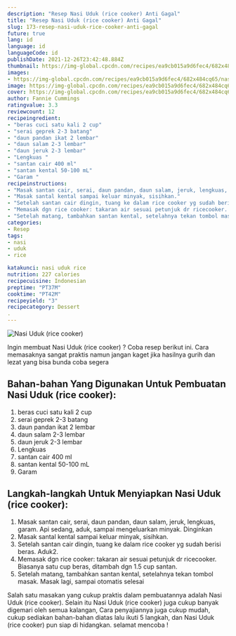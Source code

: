 ```yaml
---
description: "Resep Nasi Uduk (rice cooker) Anti Gagal"
title: "Resep Nasi Uduk (rice cooker) Anti Gagal"
slug: 173-resep-nasi-uduk-rice-cooker-anti-gagal
future: true
lang: id
language: id
languageCode: id
publishDate: 2021-12-26T23:42:48.884Z 
thumbnail: https://img-global.cpcdn.com/recipes/ea9cb015a9d6fec4/682x484cq65/nasi-uduk-rice-cooker-foto-resep-utama.png
images:
- https://img-global.cpcdn.com/recipes/ea9cb015a9d6fec4/682x484cq65/nasi-uduk-rice-cooker-foto-resep-utama.png
image: https://img-global.cpcdn.com/recipes/ea9cb015a9d6fec4/682x484cq65/nasi-uduk-rice-cooker-foto-resep-utama.png
cover: https://img-global.cpcdn.com/recipes/ea9cb015a9d6fec4/682x484cq65/nasi-uduk-rice-cooker-foto-resep-utama.png
author: Fannie Cummings
ratingvalue: 3.3
reviewcount: 12
recipeingredient:
- "beras cuci satu kali 2 cup"
- "serai geprek 2-3 batang"
- "daun pandan ikat 2 lembar"
- "daun salam 2-3 lembar"
- "daun jeruk 2-3 lembar"
- "Lengkuas "
- "santan cair 400 ml"
- "santan kental 50-100 mL"
- "Garam "
recipeinstructions:
- "Masak santan cair, serai, daun pandan, daun salam, jeruk, lengkuas, garam. Api sedang, aduk, sampai mengeluarkan minyak. Dinginkan"
- "Masak santal kental sampai keluar minyak, sisihkan."
- "Setelah santan cair dingin, tuang ke dalam rice cooker yg sudah berisi beras. Aduk2."
- "Memasak dgn rice cooker: takaran air sesuai petunjuk dr ricecooker. Biasanya satu cup beras, ditambah dgn 1.5 cup santan."
- "Setelah matang, tambahkan santan kental, setelahnya tekan tombol masak. Masak lagi, sampai otomatis selesai"
categories:
- Resep
tags:
- nasi
- uduk
- rice

katakunci: nasi uduk rice 
nutrition: 227 calories
recipecuisine: Indonesian
preptime: "PT37M"
cooktime: "PT42M"
recipeyield: "3"
recipecategory: Dessert
. 
---
```



![Nasi Uduk (rice cooker)](https://img-global.cpcdn.com/recipes/ea9cb015a9d6fec4/682x484cq65/nasi-uduk-rice-cooker-foto-resep-utama.png)

Ingin membuat Nasi Uduk (rice cooker) ? Coba resep berikut ini. Cara memasaknya sangat praktis namun jangan kaget jika hasilnya gurih dan lezat yang bisa bunda coba segera

<!--inarticleads1-->

## Bahan-bahan Yang Digunakan Untuk Pembuatan Nasi Uduk (rice cooker):

1. beras cuci satu kali 2 cup
1. serai geprek 2-3 batang
1. daun pandan ikat 2 lembar
1. daun salam 2-3 lembar
1. daun jeruk 2-3 lembar
1. Lengkuas 
1. santan cair 400 ml
1. santan kental 50-100 mL
1. Garam 



<!--inarticleads2-->

## Langkah-langkah Untuk Menyiapkan Nasi Uduk (rice cooker):

1. Masak santan cair, serai, daun pandan, daun salam, jeruk, lengkuas, garam. Api sedang, aduk, sampai mengeluarkan minyak. Dinginkan
1. Masak santal kental sampai keluar minyak, sisihkan.
1. Setelah santan cair dingin, tuang ke dalam rice cooker yg sudah berisi beras. Aduk2.
1. Memasak dgn rice cooker: takaran air sesuai petunjuk dr ricecooker. Biasanya satu cup beras, ditambah dgn 1.5 cup santan.
1. Setelah matang, tambahkan santan kental, setelahnya tekan tombol masak. Masak lagi, sampai otomatis selesai




Salah satu masakan yang cukup praktis dalam pembuatannya adalah  Nasi Uduk (rice cooker). Selain itu  Nasi Uduk (rice cooker)  juga cukup banyak digemari oleh semua kalangan, Cara penyajiannya juga cukup mudah, cukup sediakan bahan-bahan diatas lalu ikuti 5 langkah, dan  Nasi Uduk (rice cooker)  pun siap di hidangkan. selamat mencoba !
